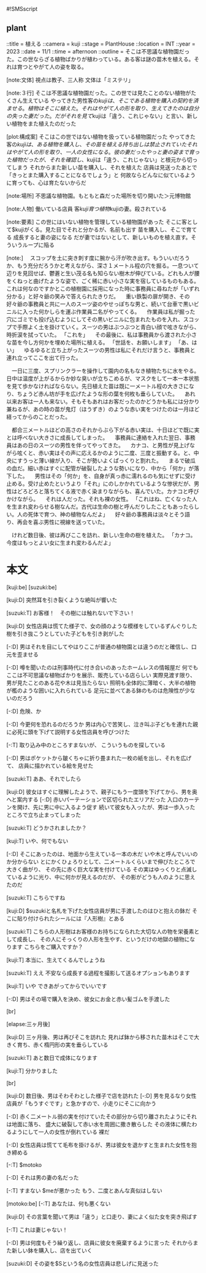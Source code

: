 #!SMSscript

## plant

::title = 植える
::camera = kuji
::stage = PlantHouse
::location = INT
::year = 2023
::date = 11/1
::time = afternoon
::outline = そこは不思議な植物園だった。この世ならざる植物ばかりが植わっている。ある客は謎の苗木を植える。それは育つとやがて人の姿を取る。

[note:文体]
視点は教子、三人称
文体は「ミステリ」

[note:３行]
そこは不思議な植物園だった。この世では見たことのない植物がたくさん生えている
やってきた男性客の$kujiは、そこである植物を購入の契約を済ませる。植物はそこに植えた。
それはやがて人の形を取り、生えてきたのは自分の失った妻だった。だがそれを見て$kujiは「違う、これじゃない」と言い、新しい植物をまた植えたのだった

[plot:構成案]
そこはこの世ではない植物を扱っている植物園だった
やってきた客の$kujiは、ある植物を購入し、その苗を植える
持ち出しは禁止されていた
それはやがて人の形を取り、一人の女性になる。彼の妻だった
やっと妻の姿まで育った植物だったが、それを確認し、$kujiは「違う、これじゃない」と根元から切ってしまう
それからまた新しい苗を購入し、それを植えた
店員は見送ったあとで「きっとまた購入することになるでしょう」と
何故ならどんなに似ているように育っても、心は育たないからだ

[note:場所]
不思議な植物園。もともと森だった場所を切り開いた＞元博物館

[note:人物]
働いている店員
客$kuji
育つ植物$kujiの妻。殺されている

[note:要素]
この世にはいない植物を管理している植物園があった
そこに客として$kujiがくる。見た目でそれと分かるが、名前も出す
苗を購入し、そこで育てる
成長すると妻の姿になる
だが妻ではないとして、新しいものを植え直す。そういうループに陥る

[note:]
　スコップを土に突き刺す度に腕から汗が吹き出す。もういいだろうか、もう充分だろうかと考えながら、深さ１メートル程の穴を掘る。一息ついて辺りを見回せば、鬱蒼と生い茂る名も知らない樹木が伸びている。どれも人が腰をくねっと曲げたような姿で、ごく稀に赤い小さな実を宿しているものもある。これは何なのですかとこの植樹園に採用になった時に事務員に尋ねたが「いずれ分かる」と好々爺の笑みで答えられたきりだ。
　重い鉄製の扉が開き、その好々爺の事務員と共に一人のスーツ姿のやせっぽちな男と、続いて台車で黒いビニルに入った何かしらを運ぶ作業員二名がやってくる。
　作業員は私が掘った穴にゴミでも投げ込むようにしてその黒いビニルに包まれたものを入れ、スコップで手際よく土を掛けていく。スーツの男はぶつぶつと青白い顔で呟きながら、時折涙を拭っていた。
「これを」
　その最後に、私は事務員から渡された小さな苗を今し方何かを埋めた場所に植える。
「世話を、お願いします」
「あ、はい」
　ゆるゆると立ち上がったスーツの男性は私にそれだけ言うと、事務員と連れ立ってここを出て行った。

　一日に三度、スプリンクラーを操作して園内の名もなき植物たちに水をやる。日中は温度が上がるからか妙な臭いが立ちこめるが、マスクをして一本一本状態を見て歩かなければならない。先日植えた苗は既に一メートル程の大きさになり、ちょうど赤ん坊が手を広げたような形の葉を何枚も垂らしていた。
　あれ以来お客は一人も来ない。そもそもあれはお客だったのかどうかも私には分かり兼ねるが、あの時の苗が鬼灯（ほうずき）のような赤い実をつけたのは一月ほど経ってからのことだった。

　都合三メートルほどの高さのそれからぶら下がる赤い実は、十日ほどで既に実とは呼べない大きさに成長してしまった。
　事務員に連絡を入れた翌日、事務員はあの日のスーツの男性を伴ってやってきた。
　カナコ、と男性が見上げながら呟くと、赤い実はその声に応えるかのように二度、三度と振動する。と、中央にすうっと薄い線が入り、そこが勢いよくぱっくりと割れた。
　まるで破瓜の血だ。細い赤はすぐに配管が破裂したような勢いになり、中から「何か」が落下した。
　男性はその「何か」を、自身が真っ赤に濡れるのも気にせずに受け止める。受け止めたというより「それ」にのしかかれているような惨状だが、男性はどろどろと落ちてくる液で赤く染まりながらも、喜んでいた。カナコと呼びかけながら。
　それは人だった。それも裸の女性。
「これはね、亡くなった人を生まれ変わらせる樹なんだ。古代は生命の樹と呼んだりしたこともあったらしい。人の死体で育つ、神の植物なんだよ」
　好々爺の事務員は淡々とそう語り、再会を喜ぶ男性に視線を送っていた。

　けれど数日後、彼は再びここを訪れ、新しい生命の樹を植えた。
「カナコ。今度はもっとよい女に生まれ変わるんだよ」


# 本文

[kuji:be]
[suzuki:be]

[kuji:D]
突然耳を引き裂くような絶叫が響いた

[suzuki:T]
お客様！　その樹には触れないで下さい！

[kuji:D]
女性店員は慌てた様子で、女の顔のような模様をしているずんぐりした樹を引き抜こうとしていた子どもを引き剥がした

[-:D]
男はそれを目にしてやはりここが普通の植物園とは違うのだと確信し、口元を歪ませる

[-:D]
噂を聞いたのは刑事時代に付き合いのあったホームレスの情報屋だ
何でもここは不可思議な植物ばかりを展示、販売している店らしい
実際見渡す限り、男が見たことのある花や木は見当たらない
照明も全体的に薄暗く、大半の植物が檻のような囲いに入れられている
足元に並べてある鉢のものは危険性が少ないのだろう

[-:D]
危険、か

[-:D]
今更何を恐れるのだろうか
男は内心で苦笑し、泣き叫ぶ子どもを連れた親に必死に頭を下げて説明する女性店員を呼びつけた

[-:T]
取り込み中のところすまないが、
こういうものを探している

[-:D]
男はポケットから皺くちゃに折り畳まれた一枚の紙を出し、それを広げて、
店員に描かれている絵を見せた

[suzuki:T]
ああ、それでしたら

[kuji:D]
彼女はすぐに理解したようで、親子にもう一度頭を下げてから、男を奥へと案内する
[-:D]
赤いパーテーションで区切られたエリアだった
入口のカーテンを開け、先に男に中に入るよう促す
続いて彼女も入ったが、男は一歩入ったところで立ち止まってしまった

[suzuki:T]
どうかされましたか？

[kuji:T]
いや、何でもない

[-:D]
そこにあったのは、地面から生えている一本の木だ
いや木と呼んでいいのか分からない
とにかくひょろりとして、二メートルくらいまで伸びたところで大きく曲がり、
その先に赤く巨大な実を付けている
その実はゆっくりと点滅しているように光り、中に何かが見えるのだが、
その影がどうも人のように思えたのだ

[suzuki:T]
こちらですね

[kuji:D]
$suzukiと名札を下げた女性店員が男に手渡したのはひと抱えの鉢だ
そこに貼り付けられたシールには『人形樹』とある

[suzuki:T]
こちらの人形樹はお客様のお持ちになられた大切な人の物を栄養素として成長し、
その人にそっくりの人形を生やす、というだけの地獄の植物になります
こちらをご購入ですか？

[kuji:T]
本当に、生えてくるんでしょうね

[suzuki:T]
ええ
不安なら成長する過程を撮影して送るオプションもあります

[kuji:T]
いや
できあがってからでいいです

[-:D]
男はその場で購入を決め、彼女にお金と赤い髪ゴムを手渡した

[br]

[elapse:三ヶ月後]

[kuji:D]
三ヶ月後、男は再びそこを訪れた
見れば鉢から移された苗木はそこで大きく育ち、赤く楕円形の実を垂らしている

[suzuki:T]
あと数日で成体になります

[kuji:T]
分かりました

[br]

[kuji:D]
数日後、男はそわそわとした様子で店を訪れた
[-:D]
男を見るなり女性店員が「もうすぐです」と急かすので、小走りにそこに向かう

[-:D]
赤く二メートル弱の実を付けていたその部分から切り離されたようにそれは地面に落ち、
盛大に破裂して赤い水を周囲に撒き散らした
その液体に横たわるようにして一人の女性が倒れている
裸だ

[-:D]
女性店員は慌てて毛布を掛けるが、男は彼女を退かすと生まれた女性を抱き締める

[-:T]
$motoko

[-:D]
それは男の妻の名だった

[-:T]
すまない
$meが悪かった
もう、二度とあんな真似はしない

[motoko:be]
[-:T]
あなたは、何も悪くない

[kuji:D]
その言葉を聞いて男は「違う」と口走り、妻によく似た女を突き飛ばす

[-:T]
これは妻じゃない！

[-:D]
男は何度もそう繰り返し、店員に彼女を廃棄するように言った
それからまた新しい鉢を購入し、店を出ていく

[suzuki:D]
その姿を$Sという名の女性店員は悲しげに見送った

